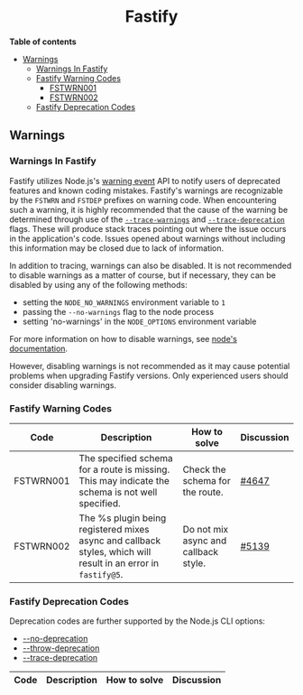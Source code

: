 
<h1 align="center">Fastify</h1>

**Table of contents**
- [Warnings](#warnings)
  - [Warnings In Fastify](#warnings-in-fastify)
  - [Fastify Warning Codes](#fastify-warning-codes)
    - [FSTWRN001](#FSTWRN001)
    - [FSTWRN002](#FSTWRN002)
  - [Fastify Deprecation Codes](#fastify-deprecation-codes)


## Warnings

### Warnings In Fastify

Fastify utilizes Node.js's [warning event](https://nodejs.org/api/process.html#event-warning)
API to notify users of deprecated features and known coding mistakes. Fastify's
warnings are recognizable by the `FSTWRN` and `FSTDEP` prefixes on warning
code. When encountering such a warning, it is highly recommended that the
cause of the warning be determined through use of the
[`--trace-warnings`](https://nodejs.org/api/cli.html#--trace-warnings) and
[`--trace-deprecation`](https://nodejs.org/api/cli.html#--trace-deprecation)
flags. These will produce stack traces pointing out where the issue occurs
in the application's code. Issues opened about warnings without including
this information may be closed due to lack of information.

In addition to tracing, warnings can also be disabled. It is not recommended to
disable warnings as a matter of course, but if necessary, they can be disabled
by using any of the following methods:

- setting the `NODE_NO_WARNINGS` environment variable to `1`
- passing the `--no-warnings` flag to the node process
- setting 'no-warnings' in the `NODE_OPTIONS` environment variable

For more information on how to disable warnings, see [node's documentation](https://nodejs.org/api/cli.html).

However, disabling warnings is not recommended as it may cause
potential problems when upgrading Fastify versions.
Only experienced users should consider disabling warnings.

### Fastify Warning Codes

| Code | Description | How to solve | Discussion |
| ---- | ----------- | ------------ | ---------- |
| <a id="FSTWRN001">FSTWRN001</a> | The specified schema for a route is missing. This may indicate the schema is not well specified. | Check the schema for the route. | [#4647](https://github.com/fastify/fastify/pull/4647) |
| <a id="FSTWRN002">FSTWRN002</a> | The %s plugin being registered mixes async and callback styles, which will result in an error in `fastify@5`. | Do not mix async and callback style. | [#5139](https://github.com/fastify/fastify/pull/5139) |


### Fastify Deprecation Codes

Deprecation codes are further supported by the Node.js CLI options:

- [--no-deprecation](https://nodejs.org/api/cli.html#--no-deprecation)
- [--throw-deprecation](https://nodejs.org/api/cli.html#--throw-deprecation)
- [--trace-deprecation](https://nodejs.org/api/cli.html#--trace-deprecation)


| Code | Description | How to solve | Discussion |
| ---- | ----------- | ------------ | ---------- |
